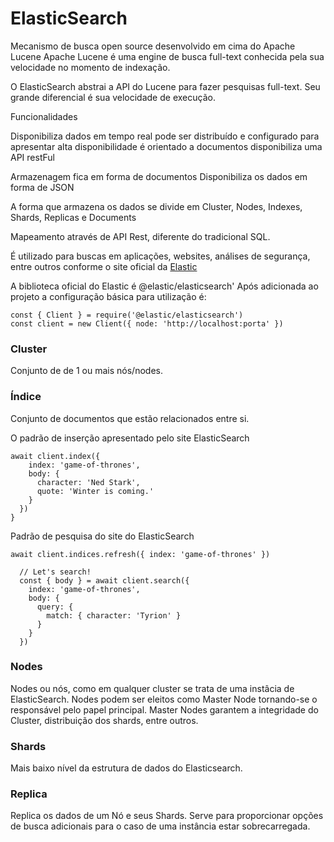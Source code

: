 # ElasticSearch

Mecanismo de busca open source desenvolvido em cima do Apache Lucene
Apache Lucene é uma engine de busca full-text conhecida pela sua velocidade no momento de indexação.

O ElasticSearch abstrai a API do Lucene para fazer pesquisas full-text.
Seu grande diferencial é sua velocidade de execução.

Funcionalidades

Disponibiliza dados em tempo real
pode ser distribuído e configurado para apresentar alta disponibilidade
é orientado a documentos
disponibiliza uma API restFul

Armazenagem fica em forma de documentos
Disponibiliza os dados em forma de JSON

A forma que armazena os dados se divide em Cluster, Nodes, Indexes, Shards, Replicas e Documents

Mapeamento através de API Rest, diferente do tradicional SQL.

É utilizado para buscas em aplicações, websites, análises de segurança, entre outros conforme o site oficial da [Elastic](https://www.elastic.co/pt/what-is/elasticsearch)

A biblioteca oficial do Elastic é @elastic/elasticsearch'
Após adicionada ao projeto a configuração básica para utilização é:
```
const { Client } = require('@elastic/elasticsearch')
const client = new Client({ node: 'http://localhost:porta' })
```

### Cluster

Conjunto de de 1 ou mais nós/nodes.

### Índice

Conjunto de documentos que estão relacionados entre si.

O padrão de inserção apresentado pelo site ElasticSearch

```
await client.index({
    index: 'game-of-thrones',
    body: {
      character: 'Ned Stark',
      quote: 'Winter is coming.'
    }
  })
}
```

Padrão de pesquisa do site do ElasticSearch

```
await client.indices.refresh({ index: 'game-of-thrones' })

  // Let's search!
  const { body } = await client.search({
    index: 'game-of-thrones',
    body: {
      query: {
        match: { character: 'Tyrion' }
      }
    }
  })
```
### Nodes

Nodes ou nós, como em qualquer cluster se trata de uma instâcia de ElasticSearch.
Nodes podem ser eleitos como Master Node tornando-se o responsável pelo papel principal.
Master Nodes garantem a integridade do Cluster, distribuição dos shards, entre outros.

### Shards

Mais baixo nível da estrutura de dados do Elasticsearch.

### Replica

Replica os dados de um Nó e seus Shards. Serve para proporcionar opções de busca adicionais para o caso de uma instância estar sobrecarregada.

